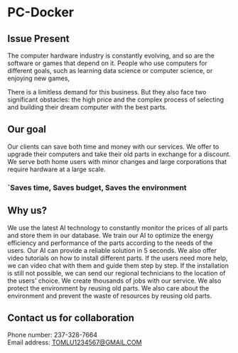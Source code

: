 # PC-Docker

## Issue Present
The computer hardware industry is constantly evolving, and so are the software or games that depend on it. People who use computers for different goals, such as learning data science or computer science, or enjoying new games,

There is a limitless demand for this business. But they also face two significant obstacles: the high price and the complex process of selecting and building their dream computer with the best parts.

## Our goal
Our clients can save both time and money with our services. We offer to upgrade their computers and take their old parts in exchange for a discount. We serve both home users with minor changes and large corporations that require hardware at a large scale.

### `Saves time, Saves budget, Saves the environment

## Why us?
We use the latest AI technology to constantly monitor the prices of all parts and store them in our database. We train our AI to optimize the energy efficiency and performance of the parts according to the needs of the users. Our AI can provide a reliable solution in 5 seconds. We also offer video tutorials on how to install different parts. If the users need more help, we can video chat with them and guide them step by step. If the installation is still not possible, we can send our regional technicians to the location of the users' choice. We create thousands of jobs with our service. We also protect the environment by reusing old parts. We also care about the environment and prevent the waste of resources by reusing old parts.

## Contact us for collaboration
Phone number: 237-328-7664\
Email address: TOMLU1234567@GMAIL.COM
